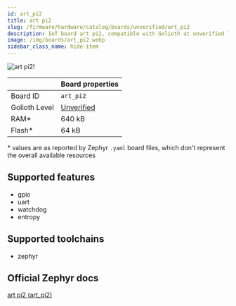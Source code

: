 ```yaml
---
id: art_pi2
title: art pi2
slug: /firmware/hardware/catalog/boards/unverified/art_pi2
description: IoT board art pi2, compatible with Golioth at unverified level.
image: /img/boards/art_pi2.webp
sidebar_class_name: hide-item
---
```


[//]: # (This is an auto-generated file, do not edit! Changes to it will be lost upon re-generation)

![art pi2!](/img/boards/art_pi2.webp "art pi2")

|                | Board properties     |
| -------------  | -------------------- |
| Board ID       | `art_pi2` |
| Golioth Level  | [Unverified](/firmware/hardware#unverified-boards) |
| RAM*           | 640 kB |
| Flash*         | 64 kB |

\* values are as reported by Zephyr `.yaml` board files, which don't represent the overall available resources



## Supported features

* gpio
* uart
* watchdog
* entropy

## Supported toolchains

* zephyr

## Official Zephyr docs

[art pi2 (art_pi2)](https://docs.zephyrproject.org/latest/boards/ruiside/art_pi2/doc/index.html)
